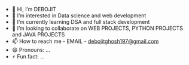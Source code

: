 - 👋 Hi, I’m DEBOJIT
- 👀 I’m interested in Data science and web development
- 🌱 I’m currently learning DSA and full stack development
- 💞️ I’m looking to collaborate on WEB PROJECTS, PYTHON PROJECTS and JAVA PROJECTS
- 📫 How to reach me - EMAIL - debojitghosh197@gmail.com
- 😄 Pronouns: ...
- ⚡ Fun fact: ...

<!---
debojitghosh197/debojitghosh197 is a ✨ special ✨ repository because its `README.md` (this file) appears on your GitHub profile.
You can click the Preview link to take a look at your changes.
--->

